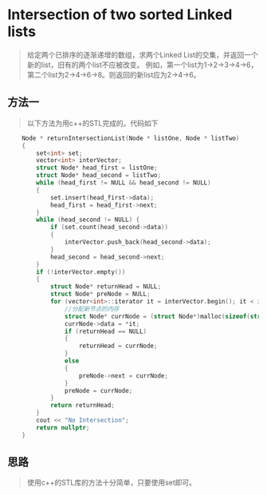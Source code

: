 # Intersection of two sorted Linked lists



>给定两个已排序的逐渐递增的数组，求两个Linked List的交集，并返回一个新的list，旧有的两个list不应被改变。
>例如，第一个list为1->2->3->4->6，第二个list为2->4->6->8。则返回的新list应为2->4->6。

## 方法一
>以下方法为用c++的STL完成的。代码如下

```c++
    Node * returnIntersectionList(Node * listOne, Node * listTwo)
    {
    	set<int> set;
    	vector<int> interVector;
    	struct Node* head_first = listOne;
    	struct Node* head_second = listTwo;
    	while (head_first != NULL && head_second != NULL)
    	{
    		set.insert(head_first->data);
    		head_first = head_first->next;
    	}
    	while (head_second != NULL) {
    		if (set.count(head_second->data))
    		{
    			interVector.push_back(head_second->data);
    		}
    		head_second = head_second->next;
    	}
    	if (!interVector.empty())
    	{
    		struct Node* returnHead = NULL;
    		struct Node* preNode = NULL;
    		for (vector<int>::iterator it = interVector.begin(); it < interVector.end(); it++) {
    			//分配新节点的内存
    			struct Node* currNode = (struct Node*)malloc(sizeof(struct Node));
    			currNode->data = *it;
    			if (returnHead == NULL)
    			{
    				returnHead = currNode;
    			}
    			else
    			{
    				preNode->next = currNode;
    			}
    			preNode = currNode;
    		}
    		return returnHead;
    	}
    	cout << "No Intersection";
    	return nullptr;
    }
```
## 思路
>使用c++的STL库的方法十分简单，只要使用set即可。

